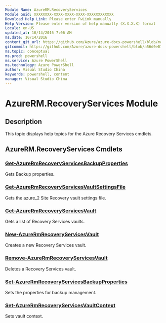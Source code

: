```yaml
---
Module Name: AzureRM.RecoveryServices
Module Guid: XXXXXXXX-XXXX-XXXX-XXXX-XXXXXXXXXXXX
Download Help Link: Please enter FwLink manually
Help Version: Please enter version of help manually (X.X.X.X) format
Locale: en-US
updated_at: 10/14/2016 7:06 AM
ms.date: 10/14/2016
content_git_url: https://github.com/Azure/azure-docs-powershell/blob/master/azureps-cmdlets-docs/ResourceManager/AzureRM.RecoveryServices/v1.0/CmdletMDs/AzureRM.RecoveryServices.md
gitcommit: https://github.com/Azure/azure-docs-powershell/blob/a56d0e01e65c2c33aa2af13dd29addc94ead6e88/azureps-cmdlets-docs/ResourceManager/AzureRM.RecoveryServices/v1.0/CmdletMDs/AzureRM.RecoveryServices.md
ms.topic: conceptual
ms.prod: powershell
ms.service: Azure PowerShell
ms.technology: Azure PowerShell
author: Visual Studio China
keywords: powershell, content
manager: Visual Studio China
---
```


# AzureRM.RecoveryServices Module
## Description
This topic displays help topics for the Azure Recovery Services cmdlets.

## AzureRM.RecoveryServices Cmdlets
### [Get-AzureRmRecoveryServicesBackupProperties](Get-AzureRmRecoveryServicesBackupProperties.md)
Gets Backup properties.


### [Get-AzureRmRecoveryServicesVaultSettingsFile](Get-AzureRmRecoveryServicesVaultSettingsFile.md)
Gets the azure_2 Site Recovery vault settings file.


### [Get-AzureRmRecoveryServicesVault](Get-AzureRmRecoveryServicesVault.md)
Gets a list of Recovery Services vaults.


### [New-AzureRmRecoveryServicesVault](New-AzureRmRecoveryServicesVault.md)
Creates a new Recovery Services vault.


### [Remove-AzureRmRecoveryServicesVault](Remove-AzureRmRecoveryServicesVault.md)
Deletes a Recovery Services vault.


### [Set-AzureRmRecoveryServicesBackupProperties](Set-AzureRmRecoveryServicesBackupProperties.md)
Sets the properties for backup management.


### [Set-AzureRmRecoveryServicesVaultContext](Set-AzureRmRecoveryServicesVaultContext.md)
Sets vault context.



